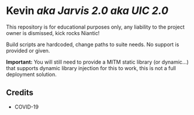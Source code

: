 # Kevin _aka Jarvis 2.0 aka UIC 2.0_  

This repository is for educational purposes only, any liability to the project owner is dismissed, kick rocks Niantic!  

Build scripts are hardcoded, change paths to suite needs. No support is provided or given.  

**Important:** You will still need to provide a MITM static library (or dynamic...) that supports dynamic library injection for this to work, this is not a full deployment solution.  

## Credits  
- COVID-19
